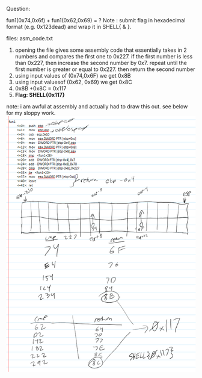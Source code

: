 Question:

fun1(0x74,0x6f) + fun1(0x62,0x69) = ?
Note : submit flag in hexadecimal format (e.g. 0x123dead) and wrap it in SHELL{ & }.

files: asm_code.txt

1) opening the file gives some assembly code that essentially takes in 2 numbers and compares the first one to 0x227. if the first number is less than 0x227, then increase the second number by 0x7. repeat until the first number is greater or equal to 0x227. then return the second number
2) using input values of (0x74,0x6F) we get 0x8B
3) using input valuesof (0x62, 0x69) we get 0x8C
4) 0x8B +0x8C = 0x117
5) **Flag: SHELL{0x117}**

note: i am awful at assembly and actually had to draw this out. see below for my sloppy work.
![image](sloppy.png)
